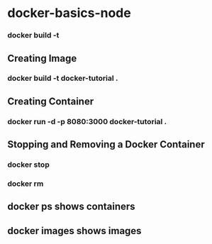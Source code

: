 # docker-basics-node

### docker build -t <image-name> <dockerfile-location>

## Creating Image
### docker build -t docker-tutorial .

## Creating Container
### docker run -d -p 8080:3000 docker-tutorial .

## Stopping and Removing a Docker Container
### docker stop <first-3-characters-of-the-container-id>
### docker rm <first-3-characters-of-the-container-id>

## docker ps shows containers
## docker images shows images
